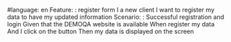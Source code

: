 #language: en
  Feature: : register form
    I a new client
    I want to register my data
    to have my updated information
  Scenario: : Successful registration and login
    Given that the DEMOQA website is available
    When register my data
    And I click on the button
    Then my data is displayed on the screen
    
